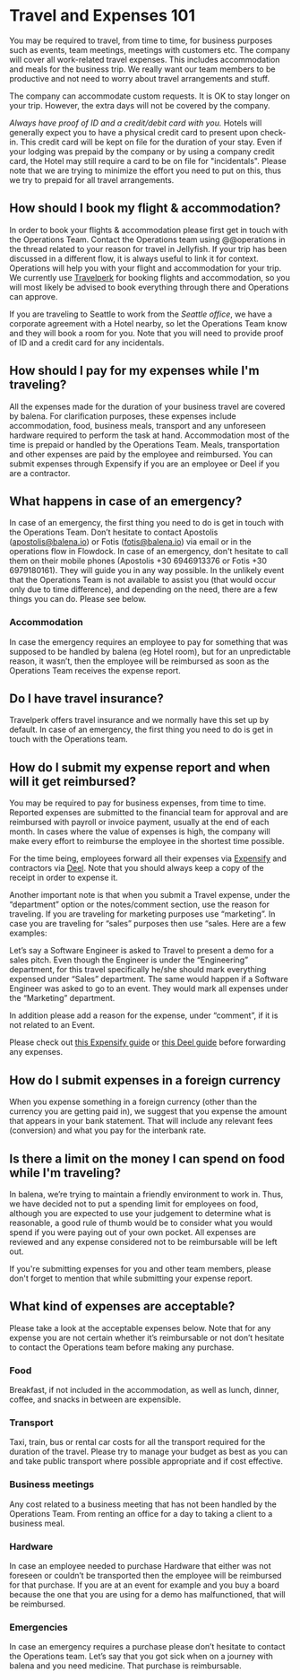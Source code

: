 # Travel and Expenses 101

You may be required to travel, from time to time, for business purposes such as events, team meetings, meetings with customers etc. The company will cover all work-related travel expenses. This includes accommodation and meals for the business trip. We really want our team members to be productive and not need to worry about travel arrangements and stuff.

The company can accommodate custom requests. It is OK to stay longer on your trip. However, the extra days will not be covered by the company.

_Always have proof of ID and a credit/debit card with you._ Hotels will generally expect you to have a physical credit card to present upon check-in. This credit card will be kept on file for the duration of your stay. Even if your lodging was prepaid by the company or by using a company credit card, the Hotel may still require a card to be on file for "incidentals".
Please note that we are trying to minimize the effort you need to put on this, thus we try to prepaid for all travel arrangements.


## How should I book my flight & accommodation? 
In order to book your flights & accommodation please first get in touch with the Operations Team. Contact the Operations team using @@operations in the thread related to your reason for travel in Jellyfish. If your trip has been discussed in a different flow, it is always useful to link it for context. Operations will help you with your flight and accommodation for your trip. We currently use [Travelperk](https://www.travelperk.com/) for booking flights and accommodation, so you will most likely be advised to book everything through there and Operations can approve. 

If you are traveling to Seattle to work from the _Seattle office_, we have a corporate agreement with a Hotel nearby, so let the Operations Team know and they will book a room for you. Note that you will need to provide proof of ID and a credit card for any incidentals.

## How should I pay for my expenses while I'm traveling?

All the expenses made for the duration of your business travel are covered by balena. For clarification purposes, these expenses include accommodation, food, business meals, transport and any unforeseen hardware required to perform the task at hand. Accommodation most of the time is prepaid or handled by the Operations Team. Meals, transportation and other expenses are paid by the employee and reimbursed. You can submit expenses through Expensify if you are an employee or Deel if you are a contractor. 

## What happens in case of an emergency?

In case of an emergency, the first thing you need to do is get in touch with the Operations Team. Don’t hesitate to contact Apostolis (apostolis@balena.io) or Fotis (fotis@balena.io) via email or in the operations flow in Flowdock. In case of an emergency, don't hesitate to call them on their mobile phones (Apostolis +30 6946913376 or Fotis +30 6979180161). They will guide you in any way possible.
In the unlikely event that the Operations Team is not available to assist you (that would occur only due to time difference), and depending on the need, there are a few things you can do. Please see below.

### Accommodation

In case the emergency requires an employee to pay for something that was supposed to be handled by balena (eg Hotel room), but for an unpredictable reason, it wasn’t, then the employee will be reimbursed as soon as the Operations Team receives the expense report. 

## Do I have travel insurance?

Travelperk offers travel insurance and we normally have this set up by default. In case of an emergency, the first thing you need to do is get in touch with the Operations team. 

## How do I submit my expense report and when will it get reimbursed?

You may be required to pay for business expenses, from time to time. Reported expenses are submitted to the financial team for approval and are reimbursed with payroll or invoice payment, usually at the end of each month. In cases where the value of expenses is high, the company will make every effort to reimburse the employee in the shortest time possible.

For the time being, employees forward all their expenses via [Expensify](https://www.expensify.com/) and contractors via [Deel](https://www.deel.com/). Note that you should always keep a copy of the receipt in order to expense it. 

Another important note is that when you submit a Travel expense, under the “department” option or the notes/comment section, use the reason for traveling. If you are traveling for marketing purposes use “marketing”. In case you are traveling for “sales” purposes then use “sales. Here are a few examples:

Let’s say a Software Engineer is asked to Travel to present a demo for a sales pitch. Even though the Engineer is under the “Engineering” department, for this travel specifically he/she should mark everything expensed under “Sales” department.
The same would happen if a Software Engineer was asked to go to an event. They would mark all expenses under the “Marketing” department.
 
In addition please add a reason for the expense, under “comment”, if it is not related to an Event.

Please check out [this Expensify guide](https://community.expensify.com/categories/expensify-how-tos) or [this Deel guide](../team/deel-invoicing.md) before forwarding any expenses.


## How do I submit expenses in a foreign currency

When you expense something in a foreign currency (other than the currency you are getting paid in), we suggest that you expense the amount that appears in your bank statement. That will include any relevant fees (conversion) and what you pay for the interbank rate.

## Is there a limit on the money I can spend on food while I'm traveling?

In balena, we’re trying to maintain a friendly environment to work in. Thus, we have decided not to put a spending limit for employees on food, although you are expected to use your judgement to determine what is reasonable, a good rule of thumb would be to consider what you would spend if you were paying out of your own pocket. All expenses are reviewed and any expense considered not to be reimbursable will be left out. 

If you're submitting expenses for you and other team members, please don't forget to mention that while submitting your expense report.

## What kind of expenses are acceptable?

Please take a look at the acceptable expenses below. Note that for any expense you are not certain whether it’s reimbursable or not don’t hesitate to contact the Operations team before making any purchase. 

### Food
 
Breakfast, if not included in the accommodation, as well as lunch, dinner, coffee, and snacks in between are expensible. 

### Transport 

Taxi, train, bus or rental car costs for all the transport required for the duration of the travel. Please try to manage your budget as best as you can and take public transport where possible appropriate and if cost effective.

### Business meetings 

Any cost related to a business meeting that has not been handled by the Operations Team. From renting an office for a day to taking a client to a business meal.  

### Hardware 

In case an employee needed to purchase Hardware that either was not foreseen or couldn’t be transported then the employee will be reimbursed for that purchase. 
If you are at an event for example and you buy a board because the one that you are using for a demo has malfunctioned, that will be reimbursed. 

### Emergencies

In case an emergency requires a purchase please don’t hesitate to contact the Operations team.
Let’s say that you got sick when on a journey with balena and you need medicine. That purchase is reimbursable. 

